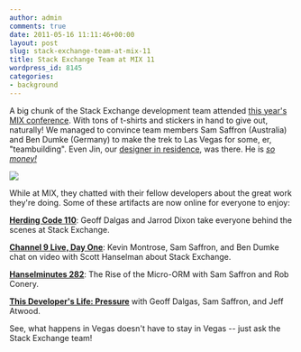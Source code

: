 ```yaml
---
author: admin
comments: true
date: 2011-05-16 11:11:46+00:00
layout: post
slug: stack-exchange-team-at-mix-11
title: Stack Exchange Team at MIX 11
wordpress_id: 8145
categories:
- background
---
```


A big chunk of the Stack Exchange development team attended [this year's MIX conference](http://live.visitmix.com/).  With tons of t-shirts and stickers in hand to give out, naturally! We managed to convince team members Sam Saffron (Australia) and Ben Dumke (Germany) to make the trek to Las Vegas for some, er, "teambuilding". Even Jin, our [designer in residence](http://blog.stackoverflow.com/2010/07/our-designer-in-residence-jin-yang/), was there. He is [_so money!_](http://www.imdb.com/title/tt0117802/quotes)

![](http://blog.stackoverflow.com/wp-content/uploads/jin-vegas.jpg)

While at MIX, they chatted with their fellow developers about the great work they're doing. Some of these artifacts are now online for everyone to enjoy:

**[Herding Code 110](http://herdingcode.com/?p=315)**: Geoff Dalgas and Jarrod Dixon take everyone behind the scenes at Stack Exchange.

**[Channel 9 Live, Day One](http://channel9.msdn.com/Events/Ch9Live/MIX11/C9L105)**: Kevin Montrose, Sam Saffron, and Ben Dumke chat on video with Scott Hanselman about Stack Exchange.

**[Hanselminutes 282](http://hanselminutes.com/default.aspx?showID=282)**: The Rise of the Micro-ORM with Sam Saffron and Rob Conery.

**[This Developer's Life: Pressure](http://thisdeveloperslife.com/post/2-0-2-pressure)** with Geoff Dalgas, Sam Saffron, and Jeff Atwood.

See, what happens in Vegas doesn't have to stay in Vegas -- just ask the Stack Exchange team! 

